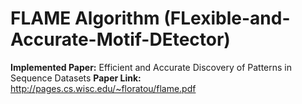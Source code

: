 # FLAME Algorithm (FLexible-and-Accurate-Motif-DEtector)

**Implemented Paper:** Efficient and Accurate Discovery of Patterns in Sequence Datasets
**Paper Link:** http://pages.cs.wisc.edu/~floratou/flame.pdf
